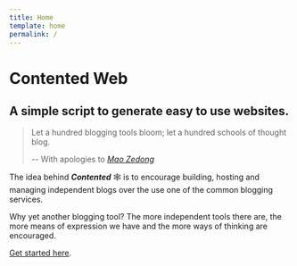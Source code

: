 ```yaml
---
title: Home
template: home
permalink: /
---
```


# Contented Web

## A simple script to generate easy to use websites.

> Let a hundred blogging tools bloom; let a hundred schools of thought blog.
>
> -- With apologies to <cite>[Mao Zedong](https://en.wikipedia.org/wiki/Hundred_Flowers_Campaign)</cite>

The idea behind ***Contented*** 🕸 is to encourage building, hosting and managing independent blogs over the use one of the common blogging services. 

Why yet another blogging tool? The more independent tools there are, the more means of expression we have and the more ways of thinking are encouraged. 

[Get started here](/docs/).

